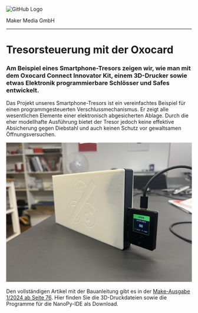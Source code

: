 ![GitHub Logo](http://www.heise.de/make/icons/make_logo.png)

Maker Media GmbH

***

# Tresorsteuerung mit der Oxocard

### Am Beispiel eines Smartphone-Tresors zeigen wir, wie man mit dem Oxocard Connect Innovator Kit, einem 3D-Drucker sowie etwas Elektronik programmierbare Schlösser und Safes entwickelt.

Das Projekt unseres Smartphone-Tresors ist ein vereinfachtes Beispiel für einen programmgesteuerten Verschlussmechanismus. Er zeigt alle wesentlichen Elemente einer elektronisch abgesicherten Ablage. Durch die eher modellhafte Ausführung bietet der Tresor jedoch keine effektive Absicherung gegen Diebstahl und auch keinen Schutz vor gewaltsamen Öffnungsversuchen.

![Picture](./aufmacher.jpg)

Den vollständigen Artikel mit der Bauanleitung gibt es in der [Make-Ausgabe 1/2024 ab Seite 76](https://www.heise.de/select/make/2021/1/2433910000196521552). Hier finden Sie die 3D-Druckdateien sowie die Programme für die NanoPy-IDE als Download.
